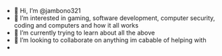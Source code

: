 - 👋 Hi, I’m @jambono321
- 👀 I’m interested in gaming, software development, computer security, coding and computers and how it all works
- 🌱 I’m currently trying to learn about all the above
- 💞️ I’m looking to collaborate on anything im cabable of helping with
- 


<!---
jambono321/jambono321 is a ✨ special ✨ repository because its `README.md` (this file) appears on your GitHub profile.
You can click the Preview link to take a look at your changes.
--->
